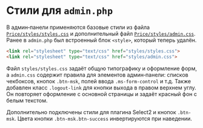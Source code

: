 # Стили для `admin.php`

В админ‑панели применяются базовые стили из файла [`Price/styles/styles.css`](../../Price/styles/styles.css) и дополнительный файл [`Price/styles/admin.css`](../../Price/styles/admin.css). Ранее в `admin.php` был встроенный блок `<style>`, который теперь удалён.

```html
<link rel="stylesheet" type="text/css" href="styles/styles.css">
<link rel="stylesheet" type="text/css" href="styles/admin.css">
```

Файл `styles/styles.css` задаёт общую типографику и оформление форм, а `admin.css` содержит правила для элементов админ‑панели: списков чекбоксов, кнопок `.btn-msk`, полей ввода `.ms-form-control` и т.д.
Также добавлен класс `.logout-link` для кнопки выхода в правом верхнем углу. Он повторяет оформление с основной страницы и задаёт красный фон с белым текстом.

Дополнительно подключены стили для плагина Select2 и кнопок `.btn-msk`. Цвета кнопки `.btn-msk.btn-success` инвертируются при наведении.
